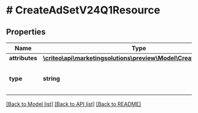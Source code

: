 # # CreateAdSetV24Q1Resource

## Properties

Name | Type | Description | Notes
------------ | ------------- | ------------- | -------------
**attributes** | [**\criteo\api\marketingsolutions\preview\Model\CreateAdSetV24Q1**](CreateAdSetV24Q1.md) |  | [optional]
**type** | **string** | Canonical type name of the entity | [optional]

[[Back to Model list]](../../README.md#models) [[Back to API list]](../../README.md#endpoints) [[Back to README]](../../README.md)
